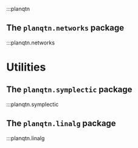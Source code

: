 :::planqtn

## The `planqtn.networks` package

:::planqtn.networks

# Utilities

## The `planqtn.symplectic` package

:::planqtn.symplectic

## The `planqtn.linalg` package

:::planqtn.linalg
